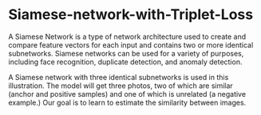 # Siamese-network-with-Triplet-Loss

A Siamese Network is a type of network architecture used to create and compare feature vectors for each input and contains two or more identical subnetworks. Siamese networks can be used for a variety of purposes, including face recognition, duplicate detection, and anomaly detection. 

A Siamese network with three identical subnetworks is used in this illustration. The model will get three photos, two of which are similar (anchor and positive samples) and one of which is unrelated (a negative example.) Our goal is to learn to estimate the similarity between images.

